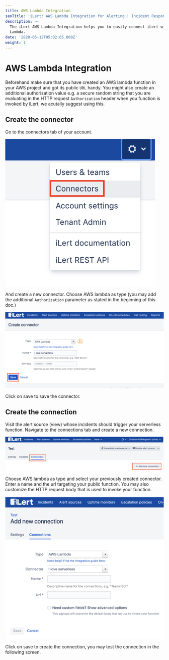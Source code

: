 ```yaml
---
title: AWS Lambda Integration
seoTitle: 'iLert: AWS Lambda Integration for Alerting | Incident Response | Uptime'
description: >-
  The iLert AWS Lambda Integration helps you to easily connect iLert with AWS
  Lambda.
date: '2020-05-12T05:02:05.000Z'
weight: 1
---
```


# AWS Lambda Integration

Beforehand make sure that you have created an AWS lambda function in your AWS project and got its public `URL` handy. You might also create an additional authorization value e.g. a secure random string that you are evaluating in the HTTP request `Authorization` header when you function is invoked by iLert, we acutally suggest using this.

## Create the connector <a id="connector"></a>

Go to the connectors tab of your account.

![](../.gitbook/assets/s1%20%282%29.png)

And create a new connector. Choose AWS lambda as type \(you may add the additional `Authorization` parameter as stated in the beginning of this doc.\)

![](../.gitbook/assets/s2.png)

Click on save to save the connector.

## Create the connection <a id="connection"></a>

Visit the alert source \(view\) whose incidents should trigger your serverless function. Navigate to the connections tab and create a new connection.

![](../.gitbook/assets/s3.png)

Choose AWS lambda as type and select your previously created connector. Enter a name and the url targeting your public function. You may also customize the HTTP request body that is used to invoke your function.

![](../.gitbook/assets/s4%20%282%29.png)

Click on save to create the connection, you may test the connection in the following screen.

